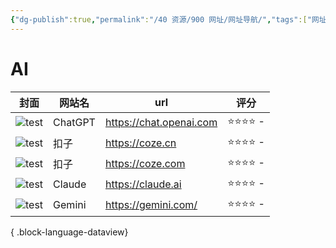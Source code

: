 ```yaml
---
{"dg-publish":true,"permalink":"/40 资源/900 网址/网址导航/","tags":["网址","资源导航"]}
---
```




# AI
| 封面                                                                  | 网站名     | url                     | 评分       |
| ------------------------------------------------------------------- | ------- | ----------------------- | -------- |
| ![test](https://cdn.sqlbi.com/wp-content/uploads/9781735365206.png) | ChatGPT | https://chat.openai.com | ⭐⭐⭐⭐  \- |
| ![test](https://cdn.sqlbi.com/wp-content/uploads/9781735365206.png) | 扣子      | https://coze.cn         | ⭐⭐⭐⭐  \- |
| ![test](https://cdn.sqlbi.com/wp-content/uploads/9781735365206.png) | 扣子      | https://coze.com        | ⭐⭐⭐⭐  \- |
| ![test](https://cdn.sqlbi.com/wp-content/uploads/9781735365206.png) | Claude  | https://claude.ai       | ⭐⭐⭐⭐  \- |
| ![test](https://cdn.sqlbi.com/wp-content/uploads/9781735365206.png) | Gemini  | https://gemini.com/     | ⭐⭐⭐⭐  \- |

{ .block-language-dataview}
